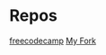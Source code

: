 # Repos

[freecodecamp](https://github.com/freecodecamp/freecodecamp)
[My Fork](https://github.com/profoundhub/FreeCodeCamp)